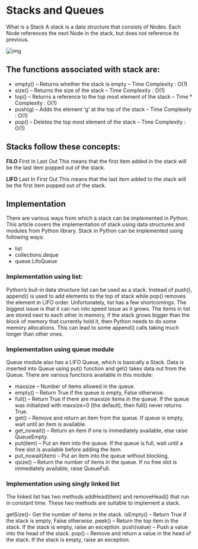 # Stacks and Queues

What is a Stack
A stack is a data structure that consists of Nodes. Each Node references the next Node in the stack, but does not reference its previous.

![img](https://media.geeksforgeeks.org/wp-content/cdn-uploads/gq/2013/03/stack.png)

## The functions associated with stack are:

* empty() – Returns whether the stack is empty – Time Complexity : O(1)
* size() – Returns the size of the stack – Time Complexity : O(1)
* top() – Returns a reference to the top most element of the stack – Time * Complexity : O(1)
* push(g) – Adds the element ‘g’ at the top of the stack – Time Complexity : O(1)
* pop() – Deletes the top most element of the stack – Time Complexity : O(1)

## Stacks follow these concepts:

**FILO**
First In Last Out
This means that the first item added in the stack will be the last item popped out of the stack.

**LIFO**
Last In First Out
This means that the last item added to the stack will be the first item popped out of the stack.

## Implementation

There are various ways from which a stack can be implemented in Python. This article covers the implementation of stack using data structures and modules from Python library. 
Stack in Python can be implemented using following ways: 

* list
* collections.deque
* queue.LifoQueue

### Implementation using list:

Python’s buil-in data structure list can be used as a stack. Instead of push(), append() is used to add elements to the top of stack while pop() removes the element in LIFO order. 
Unfortunately, list has a few shortcomings. The biggest issue is that it can run into speed issue as it grows. The items in list are stored next to each other in memory, if the stack grows bigger than the block of memory that currently hold it, then Python needs to do some memory allocations. This can lead to some append() calls taking much longer than other ones.

### Implementation using queue module

Queue module also has a LIFO Queue, which is basically a Stack. Data is inserted into Queue using put() function and get() takes data out from the Queue.
There are various functions available in this module:

* maxsize – Number of items allowed in the queue.
* empty() – Return True if the queue is empty, False otherwise.
* full() – Return True if there are maxsize items in the queue. If the queue was initialized with maxsize=0 (the default), then full() never returns True.
* get() – Remove and return an item from the queue. If queue is empty, wait until an item is available.
* get_nowait() – Return an item if one is immediately available, else raise QueueEmpty.
* put(item) – Put an item into the queue. If the queue is full, wait until a free slot is available before adding the item.
* put_nowait(item) – Put an item into the queue without blocking.
* qsize() – Return the number of items in the queue. If no free slot is immediately available, raise QueueFull.

### Implementation using singly linked list

The linked list has two methods addHead(item) and removeHead() that run in constant time. These two methods are suitable to implement a stack. 

getSize()– Get the number of items in the stack.
isEmpty() – Return True if the stack is empty, False otherwise.
peek() – Return the top item in the stack. If the stack is empty, raise an exception.
push(value) – Push a value into the head of the stack.
pop() – Remove and return a value in the head of the stack. If the stack is empty, raise an exception.
